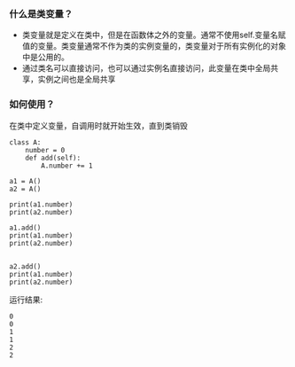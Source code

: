 ### 什么是类变量？

* 类变量就是定义在类中，但是在函数体之外的变量。通常不使用self.变量名赋值的变量。类变量通常不作为类的实例变量的，类变量对于所有实例化的对象中是公用的。
* 通过类名可以直接访问，也可以通过实例名直接访问，此变量在类中全局共享，实例之间也是全局共享

### 如何使用？

在类中定义变量，自调用时就开始生效，直到类销毁

```
class A:
    number = 0
    def add(self):
        A.number += 1

a1 = A()
a2 = A()

print(a1.number)
print(a2.number)

a1.add()
print(a1.number)
print(a2.number)


a2.add()
print(a1.number)
print(a2.number)
```

运行结果:

```
0
0
1
1
2
2
```



